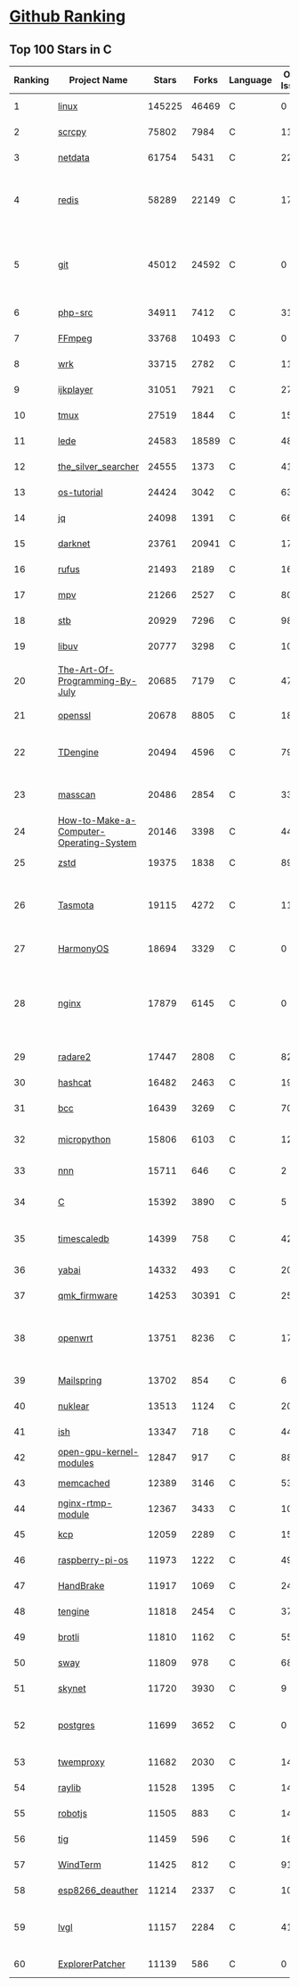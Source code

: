 [Github Ranking](../README.md)
==========

## Top 100 Stars in C

| Ranking | Project Name | Stars | Forks | Language | Open Issues | Description | Last Commit |
| ------- | ------------ | ----- | ----- | -------- | ----------- | ----------- | ----------- |
| 1 | [linux](https://github.com/torvalds/linux) | 145225 | 46469 | C | 0 | Linux kernel source tree | 2023-01-25T17:41:38Z |
| 2 | [scrcpy](https://github.com/Genymobile/scrcpy) | 75802 | 7984 | C | 1192 | Display and control your Android device | 2023-01-26T09:45:23Z |
| 3 | [netdata](https://github.com/netdata/netdata) | 61754 | 5431 | C | 226 | Real-time performance monitoring, done right! https://www.netdata.cloud | 2023-01-27T00:17:07Z |
| 4 | [redis](https://github.com/redis/redis) | 58289 | 22149 | C | 1793 | Redis is an in-memory database that persists on disk. The data model is key-value, but many different kind of values are supported: Strings, Lists, Sets, Sorted Sets, Hashes, Streams, HyperLogLogs, Bitmaps. | 2023-01-26T20:13:05Z |
| 5 | [git](https://github.com/git/git) | 45012 | 24592 | C | 0 | Git Source Code Mirror - This is a publish-only repository but pull requests can be turned into patches to the mailing list via GitGitGadget (https://gitgitgadget.github.io/). Please follow Documentation/SubmittingPatches procedure for any of your improvements. | 2023-01-26T22:50:51Z |
| 6 | [php-src](https://github.com/php/php-src) | 34911 | 7412 | C | 316 | The PHP Interpreter | 2023-01-26T22:42:25Z |
| 7 | [FFmpeg](https://github.com/FFmpeg/FFmpeg) | 33768 | 10493 | C | 0 | Mirror of https://git.ffmpeg.org/ffmpeg.git | 2023-01-27T03:00:06Z |
| 8 | [wrk](https://github.com/wg/wrk) | 33715 | 2782 | C | 119 | Modern HTTP benchmarking tool | 2023-01-19T00:59:31Z |
| 9 | [ijkplayer](https://github.com/bilibili/ijkplayer) | 31051 | 7921 | C | 2738 | Android/iOS video player based on FFmpeg n3.4, with MediaCodec, VideoToolbox support. | 2022-12-23T14:16:42Z |
| 10 | [tmux](https://github.com/tmux/tmux) | 27519 | 1844 | C | 15 | tmux source code | 2023-01-23T12:02:07Z |
| 11 | [lede](https://github.com/coolsnowwolf/lede) | 24583 | 18589 | C | 482 | Lean's LEDE source | 2023-01-26T13:16:28Z |
| 12 | [the_silver_searcher](https://github.com/ggreer/the_silver_searcher) | 24555 | 1373 | C | 410 | A code-searching tool similar to ack, but faster. | 2023-01-16T06:46:11Z |
| 13 | [os-tutorial](https://github.com/cfenollosa/os-tutorial) | 24424 | 3042 | C | 63 | How to create an OS from scratch | 2022-12-04T15:13:22Z |
| 14 | [jq](https://github.com/stedolan/jq) | 24098 | 1391 | C | 664 | Command-line JSON processor | 2023-01-15T00:21:17Z |
| 15 | [darknet](https://github.com/pjreddie/darknet) | 23761 | 20941 | C | 1777 | Convolutional Neural Networks | 2022-11-04T13:27:54Z |
| 16 | [rufus](https://github.com/pbatard/rufus) | 21493 | 2189 | C | 16 | The Reliable USB Formatting Utility | 2023-01-13T21:50:08Z |
| 17 | [mpv](https://github.com/mpv-player/mpv) | 21266 | 2527 | C | 802 | 🎥 Command line video player | 2023-01-27T02:03:12Z |
| 18 | [stb](https://github.com/nothings/stb) | 20929 | 7296 | C | 98 | stb single-file public domain libraries for C/C++ | 2023-01-23T08:49:11Z |
| 19 | [libuv](https://github.com/libuv/libuv) | 20777 | 3298 | C | 106 | Cross-platform asynchronous I/O | 2023-01-26T21:10:32Z |
| 20 | [The-Art-Of-Programming-By-July](https://github.com/julycoding/The-Art-Of-Programming-By-July) | 20685 | 7179 | C | 47 | 本项目曾冲到全球第一，干货集锦见本页面最底部，另完整精致的纸质版《编程之法：面试和算法心得》已在京东/当当上销售 | 2023-01-07T06:23:00Z |
| 21 | [openssl](https://github.com/openssl/openssl) | 20678 | 8805 | C | 1824 | TLS/SSL and crypto library | 2023-01-26T21:03:40Z |
| 22 | [TDengine](https://github.com/taosdata/TDengine) | 20494 | 4596 | C | 798 | TDengine is an open source, high-performance, cloud native time-series database optimized for Internet of Things (IoT), Connected Cars, Industrial IoT and DevOps. | 2023-01-27T02:58:35Z |
| 23 | [masscan](https://github.com/robertdavidgraham/masscan) | 20486 | 2854 | C | 336 | TCP port scanner, spews SYN packets asynchronously, scanning entire Internet in under 5 minutes. | 2023-01-11T19:10:16Z |
| 24 | [How-to-Make-a-Computer-Operating-System](https://github.com/SamyPesse/How-to-Make-a-Computer-Operating-System) | 20146 | 3398 | C | 44 | How to Make a Computer Operating System in C++ | 2021-12-16T09:10:55Z |
| 25 | [zstd](https://github.com/facebook/zstd) | 19375 | 1838 | C | 89 | Zstandard - Fast real-time compression algorithm | 2023-01-27T02:00:24Z |
| 26 | [Tasmota](https://github.com/arendst/Tasmota) | 19115 | 4272 | C | 11 | Alternative firmware for ESP8266 with easy configuration using webUI, OTA updates, automation using timers or rules, expandability and entirely local control over MQTT, HTTP, Serial or KNX. Full documentation at | 2023-01-26T16:27:52Z |
| 27 | [HarmonyOS](https://github.com/Awesome-HarmonyOS/HarmonyOS) | 18694 | 3329 | C | 0 | A curated list of awesome things related to HarmonyOS. 华为鸿蒙操作系统。 | 2022-07-07T01:24:35Z |
| 28 | [nginx](https://github.com/nginx/nginx) | 17879 | 6145 | C | 0 | An official read-only mirror of http://hg.nginx.org/nginx/ which is updated hourly. Pull requests on GitHub cannot be accepted and will be automatically closed. The proper way to submit changes to nginx is via the nginx development mailing list, see http://nginx.org/en/docs/contributing_changes.html | 2023-01-24T11:17:31Z |
| 29 | [radare2](https://github.com/radareorg/radare2) | 17447 | 2808 | C | 821 | UNIX-like reverse engineering framework and command-line toolset | 2023-01-26T14:07:38Z |
| 30 | [hashcat](https://github.com/hashcat/hashcat) | 16482 | 2463 | C | 190 | World's fastest and most advanced password recovery utility | 2023-01-26T16:50:00Z |
| 31 | [bcc](https://github.com/iovisor/bcc) | 16439 | 3269 | C | 700 | BCC - Tools for BPF-based Linux IO analysis, networking, monitoring, and more | 2023-01-25T18:57:05Z |
| 32 | [micropython](https://github.com/micropython/micropython) | 15806 | 6103 | C | 1204 | MicroPython - a lean and efficient Python implementation for microcontrollers and constrained systems | 2023-01-27T01:35:48Z |
| 33 | [nnn](https://github.com/jarun/nnn) | 15711 | 646 | C | 2 | n³ The unorthodox terminal file manager | 2023-01-25T19:23:01Z |
| 34 | [C](https://github.com/TheAlgorithms/C) | 15392 | 3890 | C | 5 | Collection of various algorithms in mathematics, machine learning, computer science, physics, etc implemented in C for educational purposes. | 2023-01-26T02:58:32Z |
| 35 | [timescaledb](https://github.com/timescale/timescaledb) | 14399 | 758 | C | 423 | An open-source time-series SQL database optimized for fast ingest and complex queries.  Packaged as a PostgreSQL extension. | 2023-01-26T17:46:36Z |
| 36 | [yabai](https://github.com/koekeishiya/yabai) | 14332 | 493 | C | 204 | A tiling window manager for macOS based on binary space partitioning | 2023-01-15T15:44:40Z |
| 37 | [qmk_firmware](https://github.com/qmk/qmk_firmware) | 14253 | 30391 | C | 253 | Open-source keyboard firmware for Atmel AVR and Arm USB families | 2023-01-27T02:07:21Z |
| 38 | [openwrt](https://github.com/openwrt/openwrt) | 13751 | 8236 | C | 1756 | This repository is a mirror of https://git.openwrt.org/openwrt/openwrt.git It is for reference only and is not active for check-ins.  We will continue to accept Pull Requests here. They will be merged via staging trees then into openwrt.git. | 2023-01-26T22:05:16Z |
| 39 | [Mailspring](https://github.com/Foundry376/Mailspring) | 13702 | 854 | C | 6 | :love_letter: A beautiful, fast and fully open source mail client for Mac, Windows and Linux. | 2023-01-19T21:17:46Z |
| 40 | [nuklear](https://github.com/vurtun/nuklear) | 13513 | 1124 | C | 207 | A single-header ANSI C gui library | 2020-01-03T21:36:41Z |
| 41 | [ish](https://github.com/ish-app/ish) | 13347 | 718 | C | 448 | Linux shell for iOS | 2023-01-26T06:16:15Z |
| 42 | [open-gpu-kernel-modules](https://github.com/NVIDIA/open-gpu-kernel-modules) | 12847 | 917 | C | 88 | NVIDIA Linux open GPU kernel module source | 2023-01-24T18:05:59Z |
| 43 | [memcached](https://github.com/memcached/memcached) | 12389 | 3146 | C | 53 | memcached development tree | 2023-01-26T23:42:57Z |
| 44 | [nginx-rtmp-module](https://github.com/arut/nginx-rtmp-module) | 12367 | 3433 | C | 1012 | NGINX-based Media Streaming Server | 2022-06-21T08:56:37Z |
| 45 | [kcp](https://github.com/skywind3000/kcp) | 12059 | 2289 | C | 153 | :zap: KCP - A Fast and Reliable ARQ Protocol | 2022-12-04T05:02:42Z |
| 46 | [raspberry-pi-os](https://github.com/s-matyukevich/raspberry-pi-os) | 11973 | 1222 | C | 49 | Learning operating system development using Linux kernel and Raspberry Pi | 2022-02-16T17:29:18Z |
| 47 | [HandBrake](https://github.com/HandBrake/HandBrake) | 11917 | 1069 | C | 246 | HandBrake's main development repository  | 2023-01-27T00:34:58Z |
| 48 | [tengine](https://github.com/alibaba/tengine) | 11818 | 2454 | C | 376 | A distribution of Nginx with some advanced features | 2023-01-25T22:45:23Z |
| 49 | [brotli](https://github.com/google/brotli) | 11810 | 1162 | C | 55 | Brotli compression format | 2023-01-22T14:30:54Z |
| 50 | [sway](https://github.com/swaywm/sway) | 11809 | 978 | C | 680 | i3-compatible Wayland compositor | 2023-01-26T21:55:41Z |
| 51 | [skynet](https://github.com/cloudwu/skynet) | 11720 | 3930 | C | 9 | A lightweight online game framework | 2023-01-06T10:31:29Z |
| 52 | [postgres](https://github.com/postgres/postgres) | 11699 | 3652 | C | 0 | Mirror of the official PostgreSQL GIT repository. Note that this is just a *mirror* - we don't work with pull requests on github. To contribute, please see https://wiki.postgresql.org/wiki/Submitting_a_Patch | 2023-01-27T01:22:24Z |
| 53 | [twemproxy](https://github.com/twitter/twemproxy) | 11682 | 2030 | C | 143 | A fast, light-weight proxy for memcached and redis | 2023-01-14T09:22:36Z |
| 54 | [raylib](https://github.com/raysan5/raylib) | 11528 | 1395 | C | 14 | A simple and easy-to-use library to enjoy videogames programming | 2023-01-26T22:20:14Z |
| 55 | [robotjs](https://github.com/octalmage/robotjs) | 11505 | 883 | C | 142 | Node.js Desktop Automation.  | 2022-12-06T22:17:24Z |
| 56 | [tig](https://github.com/jonas/tig) | 11459 | 596 | C | 162 | Text-mode interface for git | 2023-01-22T21:46:03Z |
| 57 | [WindTerm](https://github.com/kingToolbox/WindTerm) | 11425 | 812 | C | 915 | A professional cross-platform SSH/Sftp/Shell/Telnet/Serial terminal. | 2022-08-22T09:04:45Z |
| 58 | [esp8266_deauther](https://github.com/SpacehuhnTech/esp8266_deauther) | 11214 | 2337 | C | 104 | Affordable WiFi hacking platform for testing and learning | 2023-01-20T05:15:06Z |
| 59 | [lvgl](https://github.com/lvgl/lvgl) | 11157 | 2284 | C | 41 | Embedded graphics library to create beautiful UIs for any MCU, MPU and display type. It's boosted by a professional yet affordable drag and drop UI editor, called SquareLine Studio. | 2023-01-26T20:10:58Z |
| 60 | [ExplorerPatcher](https://github.com/valinet/ExplorerPatcher) | 11139 | 586 | C | 0 | This project aims to enhance the working environment on Windows | 2022-11-17T14:13:12Z |

